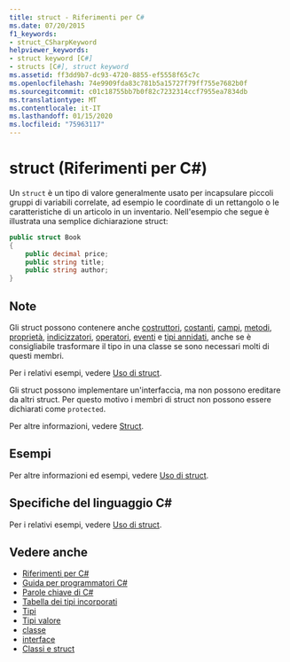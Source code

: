 ```yaml
---
title: struct - Riferimenti per C#
ms.date: 07/20/2015
f1_keywords:
- struct_CSharpKeyword
helpviewer_keywords:
- struct keyword [C#]
- structs [C#], struct keyword
ms.assetid: ff3dd9b7-dc93-4720-8855-ef5558f65c7c
ms.openlocfilehash: 74e9909fda83c781b5a15727f79ff755e7682b0f
ms.sourcegitcommit: c01c18755bb7b0f82c7232314ccf7955ea7834db
ms.translationtype: MT
ms.contentlocale: it-IT
ms.lasthandoff: 01/15/2020
ms.locfileid: "75963117"
---
```

# <a name="struct-c-reference"></a>struct (Riferimenti per C#)

Un `struct` è un tipo di valore generalmente usato per incapsulare piccoli gruppi di variabili correlate, ad esempio le coordinate di un rettangolo o le caratteristiche di un articolo in un inventario. Nell'esempio che segue è illustrata una semplice dichiarazione struct:

```csharp
public struct Book
{
    public decimal price;
    public string title;
    public string author;
}
```

## <a name="remarks"></a>Note

Gli struct possono contenere anche [costruttori](../../programming-guide/classes-and-structs/constructors.md), [costanti](../../programming-guide/classes-and-structs/constants.md), [campi](../../programming-guide/classes-and-structs/fields.md), [metodi](../../programming-guide/classes-and-structs/methods.md), [proprietà](../../programming-guide/classes-and-structs/properties.md), [indicizzatori](../../programming-guide/indexers/index.md), [operatori](../operators/index.md), [eventi](../../programming-guide/events/index.md) e [tipi annidati](../../programming-guide/classes-and-structs/nested-types.md), anche se è consigliabile trasformare il tipo in una classe se sono necessari molti di questi membri.

Per i relativi esempi, vedere [Uso di struct](../../programming-guide/classes-and-structs/using-structs.md).

Gli struct possono implementare un'interfaccia, ma non possono ereditare da altri struct. Per questo motivo i membri di struct non possono essere dichiarati come `protected`.

Per altre informazioni, vedere [Struct](../../programming-guide/classes-and-structs/structs.md).

## <a name="examples"></a>Esempi

Per altre informazioni ed esempi, vedere [Uso di struct](../../programming-guide/classes-and-structs/using-structs.md).

## <a name="c-language-specification"></a>Specifiche del linguaggio C#

Per i relativi esempi, vedere [Uso di struct](../../programming-guide/classes-and-structs/using-structs.md).

## <a name="see-also"></a>Vedere anche

- [Riferimenti per C#](../index.md)
- [Guida per programmatori C#](../../programming-guide/index.md)
- [Parole chiave di C#](index.md)
- [Tabella dei tipi incorporati](built-in-types-table.md)
- [Tipi](/dotnet/csharp/language-reference/keywords)
- [Tipi valore](value-types.md)
- [classe](class.md)
- [interface](interface.md)
- [Classi e struct](../../programming-guide/classes-and-structs/index.md)
